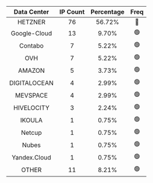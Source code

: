 | Data Center | IP Count | Percentage | Freq |
|:------------:|:--------:|:-----------:|:-----:|
| HETZNER | 76 | 56.72% | 🔴 |
| Google-Cloud | 13 | 9.70% | 🟢 |
| Contabo | 7 | 5.22% | 🟢 |
| OVH | 7 | 5.22% | 🟢 |
| AMAZON | 5 | 3.73% | 🟢 |
| DIGITALOCEAN | 4 | 2.99% | 🟢 |
| MEVSPACE | 4 | 2.99% | 🟢 |
| HIVELOCITY | 3 | 2.24% | 🟢 |
| IKOULA | 1 | 0.75% | 🟢 |
| Netcup | 1 | 0.75% | 🟢 |
| Nubes | 1 | 0.75% | 🟢 |
| Yandex.Cloud | 1 | 0.75% | 🟢 |
| OTHER | 11 | 8.21% | 🟢 |